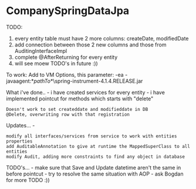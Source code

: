 # CompanySpringDataJpa
TODO:
  1. every entity table must have 2 more columns: createDate, modifiedDate
  2. add connection between those 2 new columns and those from AuditingInterfaceImpl
  3. complete @AfterReturning for every entity
  4. will see moew TODO's in future :))

To work:
  Add to VM Options, this parameter:
    -ea -javaagent:\**pathTo**\spring-instrument-4.1.4.RELEASE.jar
    
  
What i've done..
    - i have created services for every entity
    - i have implemented pointcut for methods which starts with "delete"
    
    Doesn't work to set createddate and modifieddate in DB
    @Delete, overwriting row with that registration

Updates...
    -
    
    modify all interfaces/services from service to work with entities properties
    add AuditableAnnotation to give at runtime the MappedSuperClass to all entities
    modify Audit, adding more constraints to find any object in database

TODO's...
    - make sure that Save and Update datetime aren't the same in before pointcut
    - try to resolve the same situation with AOP
    - ask Bogdan for more TODO :))

